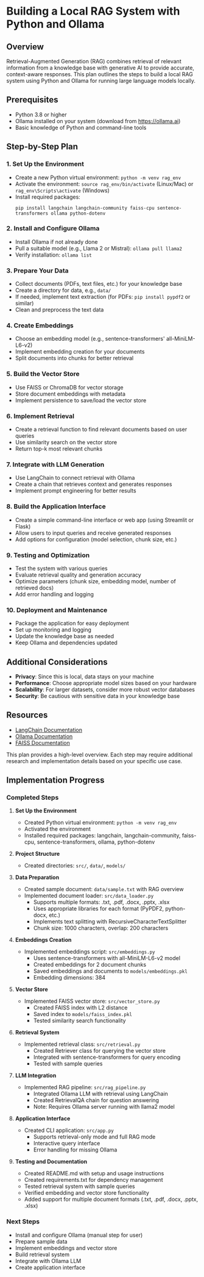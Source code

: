 # Building a Local RAG System with Python and Ollama

## Overview
Retrieval-Augmented Generation (RAG) combines retrieval of relevant information from a knowledge base with generative AI to provide accurate, context-aware responses. This plan outlines the steps to build a local RAG system using Python and Ollama for running large language models locally.

## Prerequisites
- Python 3.8 or higher
- Ollama installed on your system (download from https://ollama.ai)
- Basic knowledge of Python and command-line tools

## Step-by-Step Plan

### 1. Set Up the Environment
- Create a new Python virtual environment: `python -m venv rag_env`
- Activate the environment: `source rag_env/bin/activate` (Linux/Mac) or `rag_env\Scripts\activate` (Windows)
- Install required packages:
  ```
  pip install langchain langchain-community faiss-cpu sentence-transformers ollama python-dotenv
  ```

### 2. Install and Configure Ollama
- Install Ollama if not already done
- Pull a suitable model (e.g., Llama 2 or Mistral): `ollama pull llama2`
- Verify installation: `ollama list`

### 3. Prepare Your Data
- Collect documents (PDFs, text files, etc.) for your knowledge base
- Create a directory for data, e.g., `data/`
- If needed, implement text extraction (for PDFs: `pip install pypdf2` or similar)
- Clean and preprocess the text data

### 4. Create Embeddings
- Choose an embedding model (e.g., sentence-transformers' all-MiniLM-L6-v2)
- Implement embedding creation for your documents
- Split documents into chunks for better retrieval

### 5. Build the Vector Store
- Use FAISS or ChromaDB for vector storage
- Store document embeddings with metadata
- Implement persistence to save/load the vector store

### 6. Implement Retrieval
- Create a retrieval function to find relevant documents based on user queries
- Use similarity search on the vector store
- Return top-k most relevant chunks

### 7. Integrate with LLM Generation
- Use LangChain to connect retrieval with Ollama
- Create a chain that retrieves context and generates responses
- Implement prompt engineering for better results

### 8. Build the Application Interface
- Create a simple command-line interface or web app (using Streamlit or Flask)
- Allow users to input queries and receive generated responses
- Add options for configuration (model selection, chunk size, etc.)

### 9. Testing and Optimization
- Test the system with various queries
- Evaluate retrieval quality and generation accuracy
- Optimize parameters (chunk size, embedding model, number of retrieved docs)
- Add error handling and logging

### 10. Deployment and Maintenance
- Package the application for easy deployment
- Set up monitoring and logging
- Update the knowledge base as needed
- Keep Ollama and dependencies updated

## Additional Considerations
- **Privacy**: Since this is local, data stays on your machine
- **Performance**: Choose appropriate model sizes based on your hardware
- **Scalability**: For larger datasets, consider more robust vector databases
- **Security**: Be cautious with sensitive data in your knowledge base

## Resources
- [LangChain Documentation](https://python.langchain.com/)
- [Ollama Documentation](https://github.com/jmorganca/ollama)
- [FAISS Documentation](https://github.com/facebookresearch/faiss)

This plan provides a high-level overview. Each step may require additional research and implementation details based on your specific use case.

## Implementation Progress

### Completed Steps

1. **Set Up the Environment**
   - Created Python virtual environment: `python -m venv rag_env`
   - Activated the environment
   - Installed required packages: langchain, langchain-community, faiss-cpu, sentence-transformers, ollama, python-dotenv

2. **Project Structure**
   - Created directories: `src/`, `data/`, `models/`

3. **Data Preparation**
   - Created sample document: `data/sample.txt` with RAG overview
   - Implemented document loader: `src/data_loader.py`
     - Supports multiple formats: .txt, .pdf, .docx, .pptx, .xlsx
     - Uses appropriate libraries for each format (PyPDF2, python-docx, etc.)
     - Implements text splitting with RecursiveCharacterTextSplitter
     - Chunk size: 1000 characters, overlap: 200 characters

4. **Embeddings Creation**
   - Implemented embeddings script: `src/embeddings.py`
     - Uses sentence-transformers with all-MiniLM-L6-v2 model
     - Created embeddings for 2 document chunks
     - Saved embeddings and documents to `models/embeddings.pkl`
     - Embedding dimensions: 384

5. **Vector Store**
   - Implemented FAISS vector store: `src/vector_store.py`
     - Created FAISS index with L2 distance
     - Saved index to `models/faiss_index.pkl`
     - Tested similarity search functionality

6. **Retrieval System**
   - Implemented retrieval class: `src/retrieval.py`
     - Created Retriever class for querying the vector store
     - Integrated with sentence-transformers for query encoding
     - Tested with sample queries

7. **LLM Integration**
   - Implemented RAG pipeline: `src/rag_pipeline.py`
     - Integrated Ollama LLM with retrieval using LangChain
     - Created RetrievalQA chain for question answering
     - Note: Requires Ollama server running with llama2 model

8. **Application Interface**
   - Created CLI application: `src/app.py`
     - Supports retrieval-only mode and full RAG mode
     - Interactive query interface
     - Error handling for missing Ollama

9. **Testing and Documentation**
   - Created README.md with setup and usage instructions
   - Created requirements.txt for dependency management
   - Tested retrieval system with sample queries
   - Verified embedding and vector store functionality
   - Added support for multiple document formats (.txt, .pdf, .docx, .pptx, .xlsx)

### Next Steps
- Install and configure Ollama (manual step for user)
- Prepare sample data
- Implement embeddings and vector store
- Build retrieval system
- Integrate with Ollama LLM
- Create application interface